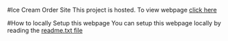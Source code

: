 #Ice Cream Order Site
This project is hosted. To view webpage [click here](https://amulorder-project.infinityfreeapp.com/)

#How to locally Setup this webpage
You can setup this webpage locally by reading the [readme.txt file](Amul/readme.txt)
